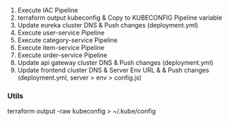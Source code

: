 1. Execute IAC Pipeline
2. terraform output kubeconfig & Copy to KUBECONFIG Pipeline variable
3. Update eureka cluster DNS & Push changes (deployment.yml)
4. Execute user-service Pipeline
5. Execute category-service Pipeline
6. Execute item-service Pipeline
7. Execute order-service Pipeline
8. Update api gateway cluster DNS & Push changes (deployment.yml)
9. Update frontend cluster DNS & Server Env URL & & Push changes (deployment.yml, server > env > config.js)


### Utils

terraform output -raw kubeconfig > ~/.kube/config